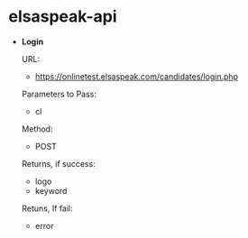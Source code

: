 # elsaspeak-api

* **Login**

	URL:
	* https://onlinetest.elsaspeak.com/candidates/login.php

	Parameters to Pass:
	* cl

	Method:
	* POST

	Returns, if success:
	* logo
	* keyword

	Retuns, If fail:
	* error
